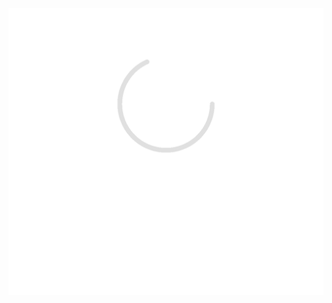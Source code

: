 
![gif](https://raw.githubusercontent.com/biocarl/img/master/drawing_animation/met_dynamic_1.gif)



<!--
**biocarl/biocarl** is a ✨ _special_ ✨ repository because its `README.md` (this file) appears on your GitHub profile.


### Welcome to my side 👋

- ![#f03c15](https://via.placeholder.com/15/f03c15/000000?text=+) `I love Clojure`
- ![#c5f015](https://via.placeholder.com/15/c5f015/000000?text=+) `... and learning Chinese`
- ![#1589F0](https://via.placeholder.com/15/1589F0/000000?text=+) `and testing out the new Markdown profile feature.`

```diff
- Just playing around with different colors
+ like green
! ... and orange
# gray 
@@ and some purple thingy. @@
```

Here are some ideas to get you started:

- 🔭 I’m currently working on ...
- 🌱 I’m currently learning ...
- 👯 I’m looking to collaborate on ...
- 🤔 I’m looking for help with ...
- 💬 Ask me about ...
- 📫 How to reach me: ...
- 😄 Pronouns: ...
- ⚡ Fun fact: ...
-->
